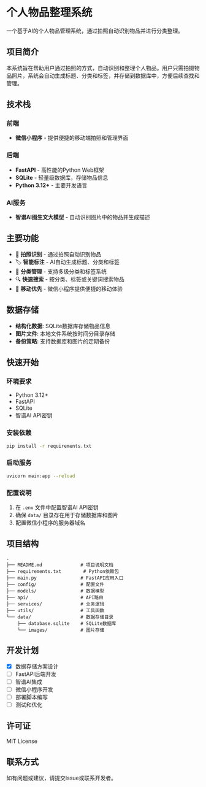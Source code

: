 # 个人物品整理系统

一个基于AI的个人物品管理系统，通过拍照自动识别物品并进行分类整理。

## 项目简介

本系统旨在帮助用户通过拍照的方式，自动识别和整理个人物品。用户只需拍摄物品照片，系统会自动生成标题、分类和标签，并存储到数据库中，方便后续查找和管理。

## 技术栈

### 前端
- **微信小程序** - 提供便捷的移动端拍照和管理界面

### 后端
- **FastAPI** - 高性能的Python Web框架
- **SQLite** - 轻量级数据库，存储物品信息
- **Python 3.12+** - 主要开发语言

### AI服务
- **智谱AI图生文大模型** - 自动识别图片中的物品并生成描述

## 主要功能

- 📸 **拍照识别** - 通过拍照自动识别物品
- 🏷️ **智能标注** - AI自动生成标题、分类和标签
- 📂 **分类管理** - 支持多级分类和标签系统
- 🔍 **快速搜索** - 按分类、标签或关键词搜索物品
- 📱 **移动优先** - 微信小程序提供便捷的移动体验

## 数据存储

- **结构化数据**: SQLite数据库存储物品信息
- **图片文件**: 本地文件系统按时间分目录存储
- **备份策略**: 支持数据库和图片的定期备份

## 快速开始

### 环境要求

- Python 3.12+
- FastAPI
- SQLite
- 智谱AI API密钥

### 安装依赖

```bash
pip install -r requirements.txt
```

### 启动服务

```bash
uvicorn main:app --reload
```

### 配置说明

1. 在 `.env` 文件中配置智谱AI API密钥
2. 确保 `data/` 目录存在用于存储数据库和图片
3. 配置微信小程序的服务器域名

## 项目结构

```
.
├── README.md              # 项目说明文档
├── requirements.txt        # Python依赖包
├── main.py                # FastAPI应用入口
├── config/                # 配置文件
├── models/                # 数据模型
├── api/                   # API路由
├── services/              # 业务逻辑
├── utils/                 # 工具函数
└── data/                  # 数据存储目录
    ├── database.sqlite    # SQLite数据库
    └── images/            # 图片存储
```

## 开发计划

- [x] 数据存储方案设计
- [ ] FastAPI后端开发
- [ ] 智谱AI集成
- [ ] 微信小程序开发
- [ ] 部署脚本编写
- [ ] 测试和优化

## 许可证

MIT License

## 联系方式

如有问题或建议，请提交Issue或联系开发者。